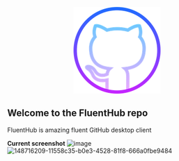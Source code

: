 <p align="center">
  <img src="FluentHub/Assets/AppTiles/StoreLogo.scale-400.png" />
</p>

## Welcome to the FluentHub repo

FluentHub is amazing fluent GitHub desktop client

**Current screenshot**
![image](https://user-images.githubusercontent.com/62196528/148716209-11558c35-b0e3-4528-81f8-666a0fbe9484.png)![148716209-11558c35-b0e3-4528-81f8-666a0fbe9484](https://user-images.githubusercontent.com/62196528/148716222-71be0774-29aa-475b-82be-99f391e3866a.png)
